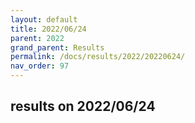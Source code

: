 ```yaml
---
layout: default
title: 2022/06/24
parent: 2022
grand_parent: Results
permalink: /docs/results/2022/20220624/
nav_order: 97
---
```


## results on 2022/06/24

